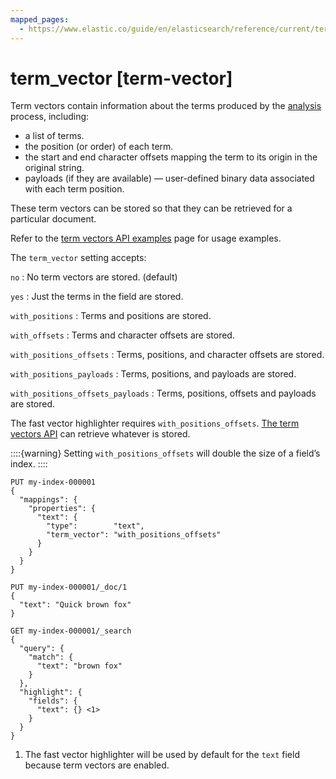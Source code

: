 ```yaml
---
mapped_pages:
  - https://www.elastic.co/guide/en/elasticsearch/reference/current/term-vector.html
---
```


# term_vector [term-vector]

Term vectors contain information about the terms produced by the [analysis](docs-content://manage-data/data-store/text-analysis.md) process, including:

* a list of terms.
* the position (or order) of each term.
* the start and end character offsets mapping the term to its origin in the original string.
* payloads (if they are available) — user-defined binary data associated with each term position.

These term vectors can be stored so that they can be retrieved for a particular document.

Refer to the [term vectors API examples](../rest-apis/term-vectors-examples.md) page for usage examples.

The `term_vector` setting accepts:

`no`
:   No term vectors are stored. (default)

`yes`
:   Just the terms in the field are stored.

`with_positions`
:   Terms and positions are stored.

`with_offsets`
:   Terms and character offsets are stored.

`with_positions_offsets`
:   Terms, positions, and character offsets are stored.

`with_positions_payloads`
:   Terms, positions, and payloads are stored.

`with_positions_offsets_payloads`
:   Terms, positions, offsets and payloads are stored.

The fast vector highlighter requires `with_positions_offsets`. [The term vectors API](https://www.elastic.co/docs/api/doc/elasticsearch/operation/operation-termvectors) can retrieve whatever is stored.

::::{warning}
Setting `with_positions_offsets` will double the size of a field’s index.
::::


```console
PUT my-index-000001
{
  "mappings": {
    "properties": {
      "text": {
        "type":        "text",
        "term_vector": "with_positions_offsets"
      }
    }
  }
}

PUT my-index-000001/_doc/1
{
  "text": "Quick brown fox"
}

GET my-index-000001/_search
{
  "query": {
    "match": {
      "text": "brown fox"
    }
  },
  "highlight": {
    "fields": {
      "text": {} <1>
    }
  }
}
```

1. The fast vector highlighter will be used by default for the `text` field because term vectors are enabled.



